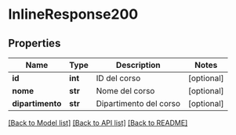 # InlineResponse200

## Properties
Name | Type | Description | Notes
------------ | ------------- | ------------- | -------------
**id** | **int** | ID del corso | [optional] 
**nome** | **str** | Nome del corso | [optional] 
**dipartimento** | **str** | Dipartimento del corso | [optional] 

[[Back to Model list]](../README.md#documentation-for-models) [[Back to API list]](../README.md#documentation-for-api-endpoints) [[Back to README]](../README.md)


